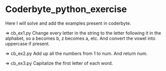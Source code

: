 # Coderbyte_python_exercise
Here I will solve and add the examples present in coderbyte.

=> cb_ex1.py 
Change every letter in the string to the letter following it in the alphabet, so a becomes b, z becomes a, etc. And convert the vowel into uppercase if present.  

=> cb_ex2.py
Add up all the numbers from 1 to num. And return num.

=> cb_ex3.py
Capitalize the first letter of each word. 

